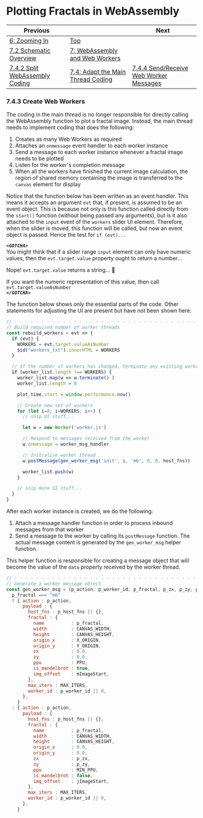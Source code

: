 # Plotting Fractals in WebAssembly

| Previous | | Next
|---|---|---
| [6: Zooming In](../../../06%20Zoom%20Image/) | [Top](/chriswhealy/plotting-fractals-in-webassembly) |
| [7.2 Schematic Overview](../../02/) | [7: WebAssembly and Web Workers](../../) |
| [7.4.2 Split WebAssembly Coding](../02/)  | [7.4: Adapt the Main Thread Coding](../) | [7.4.4 Send/Receive Web Worker Messages](../04/)

### 7.4.3 Create Web Workers

The coding in the main thread is no longer responsible for directly calling the WebAssembly function to plot a fractal image.
Instead, the main thread needs to implement coding that does the following:

1. Creates as many Web Workers as required
1. Attaches an `onmessage` event handler to each worker instance
1. Send a message to each worker instance whenever a fractal image needs to be plotted
1. Listen for the worker's completion message
1. When all the workers have finished the current image calculation, the region of shared memory containing the image is transferred to the `canvas` element for display

Notice that the function below has been written as an event handler.
This means it accepts an argument `evt` that, if present, is assumed to be an event object.
This is because not only is this function called directly from the `start()` function (without being passed any arguments), but is it also attached to the `input` event of the `workers` slider UI element.
Therefore, when the slider is moved, this function will be called, but now an event object is passed.
Hence the test for `if (evt)...`

***`<GOTCHA>`***<br>
You might think that if a slider range `input` element can only have numeric values, then the `evt.target.value` property ought to return a number...

Nope! `evt.target.value` returns a string...  🤔

If you want the numeric representation of this value, then call `evt.target.valueAsNumber`<br>
***`</GOTCHA>`***

The function below shows only the essential parts of the code.
Other statements for adjusting the UI are present but have not been shown here:

```javascript
// - - - - - - - - - - - - - - - - - - - - - - - - - - - - - - - - - - - - - - - - - - - - - - - -
// Build required number of worker threads
const rebuild_workers = evt => {
  if (evt) {
    WORKERS = evt.target.valueAsNumber
    $id("workers_txt").innerHTML = WORKERS
  }

  // If the number of workers has changed, terminate any existing workers then creating new ones
  if (worker_list.length !== WORKERS) {
    worker_list.map(w => w.terminate() )
    worker_list.length = 0

    plot_time.start = window.performance.now()

    // Create new set of workers
    for (let i=0; i<WORKERS; i++) {
      // snip UI stuff...

      let w = new Worker('worker.js')

      // Respond to messages received from the worker
      w.onmessage = worker_msg_handler

      // Initialise worker thread
      w.postMessage(gen_worker_msg('init', i, 'mb', 0, 0, host_fns))

      worker_list.push(w)
    }

    // snip more UI stuff...
  }
}
```

After each worker instance is created, we do the following:

1. Attach a message handler function in order to process inbound messages from that worker
1. Send a message to the worker by calling its `postMessage` function.
   The actual message content is generated by the `gen_worker_msg` helper function.

This helper function is responsible for creating a message object that will become the value of the `data` property received by the worker thread.

```javascript
// - - - - - - - - - - - - - - - - - - - - - - - - - - - - - - - - - - - - - - - - - - - - - - - -
// Generate a worker message object
const gen_worker_msg = (p_action, p_worker_id, p_fractal, p_zx, p_zy, p_host_fns) =>
  p_fractal === "mb"
  ? { action : p_action,
      payload : {
        host_fns : p_host_fns || {},
        fractal : {
          name          : p_fractal,
          width         : CANVAS_WIDTH,
          height        : CANVAS_HEIGHT,
          origin_x      : X_ORIGIN,
          origin_y      : Y_ORIGIN,
          zx            : 0.0,
          zy            : 0.0,
          ppu           : PPU,
          is_mandelbrot : true,
          img_offset    : mImageStart,
        },
        max_iters : MAX_ITERS,
        worker_id : p_worker_id || 0,
      },
    }
  : { action : p_action,
      payload : {
        host_fns : p_host_fns || {},
        fractal : {
          name          : p_fractal,
          width         : CANVAS_WIDTH,
          height        : CANVAS_HEIGHT,
          origin_x      : 0.0,
          origin_y      : 0.0,
          zx            : p_zx,
          zy            : p_zy,
          ppu           : MIN_PPU,
          is_mandelbrot : false,
          img_offset    : jImageStart,
        },
        max_iters : MAX_ITERS,
        worker_id : p_worker_id || 0,
      },
    }
```
